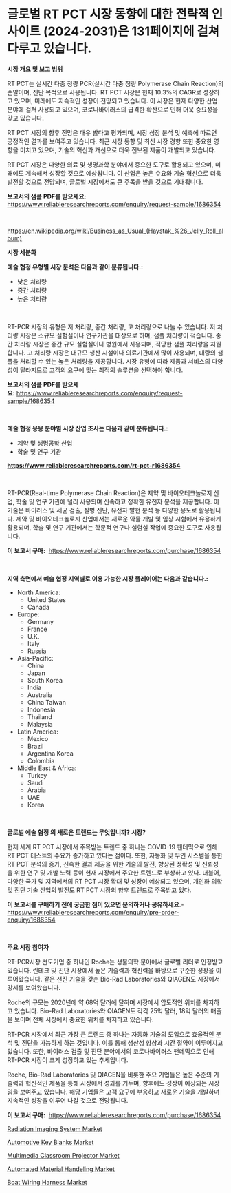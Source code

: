 <p><h1>글로벌 RT PCT 시장 동향에 대한 전략적 인사이트 (2024-2031)은 131페이지에 걸쳐 다루고 있습니다.</h1></p><p><strong>시장 개요 및 보고 범위</strong></p>
<p><p>RT PCT는 실시간 다중 정량 PCR(실시간 다중 정량 Polymerase Chain Reaction)의 준말이며, 진단 목적으로 사용됩니다. RT PCT 시장은 현재 10.3%의 CAGR로 성장하고 있으며, 미래에도 지속적인 성장이 전망되고 있습니다. 이 시장은 현재 다양한 산업 분야에 걸쳐 사용되고 있으며, 코로나바이러스의 급격한 확산으로 인해 더욱 중요성을 갖고 있습니다.</p><p>RT PCT 시장의 향후 전망은 매우 밝다고 평가되며, 시장 성장 분석 및 예측에 따르면 긍정적인 결과를 보여주고 있습니다. 최근 시장 동향 및 최신 시장 경향 또한 중요한 영향을 미치고 있으며, 기술의 혁신과 개선으로 더욱 진보된 제품이 개발되고 있습니다.</p><p>RT PCT 시장은 다양한 의료 및 생명과학 분야에서 중요한 도구로 활용되고 있으며, 미래에도 계속해서 성장할 것으로 예상됩니다. 이 산업은 높은 수요와 기술 혁신으로 더욱 발전할 것으로 전망되며, 글로벌 시장에서도 큰 주목을 받을 것으로 기대됩니다.</p></p>
<p><strong>보고서의 샘플 PDF를 받으세요:</strong> <a href="https://www.reliableresearchreports.com/enquiry/request-sample/1686354">https://www.reliableresearchreports.com/enquiry/request-sample/1686354</a></p>
<p>&nbsp;</p>
<p><a href="https://en.wikipedia.org/wiki/Business_as_Usual_(Haystak_%26_Jelly_Roll_album)">https://en.wikipedia.org/wiki/Business_as_Usual_(Haystak_%26_Jelly_Roll_album)</a></p>
<p><strong>시장 세분화</strong></p>
<p><strong>예술 협정 유형별 시장 분석은 다음과 같이 분류됩니다.:</strong></p>
<p><ul><li>낮은 처리량</li><li>중간 처리량</li><li>높은 처리량</li></ul></p>
<p>&nbsp;</p>
<p><p>RT-PCR 시장의 유형은 저 처리량, 중간 처리량, 고 처리량으로 나눌 수 있습니다. 저 처리량 시장은 소규모 실험실이나 연구기관을 대상으로 하며, 샘플 처리량이 적습니다. 중간 처리량 시장은 중간 규모 실험실이나 병원에서 사용되며, 적당한 샘플 처리량을 지원합니다. 고 처리량 시장은 대규모 생산 시설이나 의료기관에서 많이 사용되며, 대량의 샘플을 처리할 수 있는 높은 처리량을 제공합니다. 시장 유형에 따라 제품과 서비스의 다양성이 달라지므로 고객의 요구에 맞는 최적의 솔루션을 선택해야 합니다.</p></p>
<p><strong>보고서의 샘플 PDF를 받으세요:</strong>&nbsp;<a href="https://www.reliableresearchreports.com/enquiry/request-sample/1686354">https://www.reliableresearchreports.com/enquiry/request-sample/1686354</a></p>
<p>&nbsp;</p>
<p><strong> 예술 협정 응용 분야별 시장 산업 조사는 다음과 같이 분류됩니다.:</strong></p>
<p><ul><li>제약 및 생명공학 산업</li><li>학술 및 연구 기관</li></ul></p>
<p><strong><a href="https://www.reliableresearchreports.com/rt-pct-r1686354">https://www.reliableresearchreports.com/rt-pct-r1686354</a></strong></p>
<p>&nbsp;</p>
<p><p>RT-PCR(Real-time Polymerase Chain Reaction)은 제약 및 바이오테크놀로지 산업, 학술 및 연구 기관에 널리 사용되며 신속하고 정확한 유전자 분석을 제공합니다. 이 기술은 바이러스 및 세균 검출, 질병 진단, 유전자 발현 분석 등 다양한 용도로 활용됩니다. 제약 및 바이오테크놀로지 산업에서는 새로운 약물 개발 및 임상 시험에서 유용하게 활용되며, 학술 및 연구 기관에서는 학문적 연구나 실험실 작업에 중요한 도구로 사용됩니다.</p></p>
<p><strong>이 보고서 구매:</strong>&nbsp; <a href="https://www.reliableresearchreports.com/purchase/1686354">https://www.reliableresearchreports.com/purchase/1686354</a></p>
<p>&nbsp;</p>
<p><strong>지역 측면에서 예술 협정 지역별로 이용 가능한 시장 플레이어는 다음과 같습니다.:</strong></p>
<p><ul>
    <li>
        North America:
        <ul>
            <li>United States</li>
            <li>Canada</li>
        </ul>
    </li>
    <li>
        Europe:
        <ul>
            <li>Germany</li>
            <li>France</li>
            <li>U.K.</li>
            <li>Italy</li>
            <li>Russia</li>
        </ul>
    </li>
    <li>
        Asia-Pacific:
        <ul>
            <li>China</li>
            <li>Japan</li>
            <li>South Korea</li>
            <li>India</li>
            <li>Australia</li>
            <li>China Taiwan</li>
            <li>Indonesia</li>
            <li>Thailand</li>
            <li>Malaysia</li>
        </ul>
    </li>
    <li>
        Latin America:
        <ul>
            <li>Mexico</li>
            <li>Brazil</li>
            <li>Argentina Korea</li>
            <li>Colombia</li>
        </ul>
    </li>
    <li>
        Middle East & Africa:
        <ul>
            <li>Turkey</li>
            <li>Saudi</li>
            <li>Arabia</li>
            <li>UAE</li>
            <li>Korea</li>
        </ul>
    </li>
    </ul></p>
<p>&nbsp;</p>
<p><strong>글로벌 예술 협정 의 새로운 트렌드는 무엇입니까? 시장?</strong></p>
<p><p>현재 세계 RT PCT 시장에서 주목받는 트렌드 중 하나는 COVID-19 팬데믹으로 인해 RT PCT 테스트의 수요가 증가하고 있다는 점이다. 또한, 자동화 및 무인 시스템을 통한 RT PCT 분석의 증가, 신속한 결과 제공을 위한 기술의 발전, 향상된 정확성 및 신뢰성을 위한 연구 및 개발 노력 등이 현재 시장에서 주요한 트렌드로 부상하고 있다. 더불어, 다양한 국가 및 지역에서의 RT PCT 시장 확대 및 성장이 예상되고 있으며, 개인화 의학 및 진단 기술 산업의 발전도 RT PCT 시장의 향후 트렌드로 주목받고 있다.</p></p>
<p><strong>이 보고서를 구매하기 전에 궁금한 점이 있으면 문의하거나 공유하세요.</strong>- <a href="https://www.reliableresearchreports.com/enquiry/pre-order-enquiry/1686354">https://www.reliableresearchreports.com/enquiry/pre-order-enquiry/1686354</a></p>
<p>&nbsp;</p>
<p><strong>주요 시장 참여자</strong></p>
<p><p>RT-PCR시장 선도기업 중 하나인 Roche는 생물의학 분야에서 글로벌 리더로 인정받고 있습니다. 린테크 및 진단 시장에서 높은 기술력과 혁신력을 바탕으로 꾸준한 성장을 이루어왔습니다. 같은 선진 기술을 갖춘 Bio-Rad Laboratories와 QIAGEN도 시장에서 강세를 보여왔습니다.</p><p>Roche의 규모는 2020년에 약 68억 달러에 달하며 시장에서 압도적인 위치를 차지하고 있습니다. Bio-Rad Laboratories와 QIAGEN도 각각 25억 달러, 18억 달러의 매출을 보이며 전체 시장에서 중요한 위치를 차지하고 있습니다.</p><p>RT-PCR 시장에서 최근 가장 큰 트렌드 중 하나는 자동화 기술의 도입으로 효율적인 분석 및 진단을 가능하게 하는 것입니다. 이를 통해 생산성 향상과 시간 절약이 이루어지고 있습니다. 또한, 바이러스 검출 및 진단 분야에서의 코로나바이러스 팬데믹으로 인해 RT-PCR 시장이 크게 성장하고 있는 추세입니다.</p><p>Roche, Bio-Rad Laboratories 및 QIAGEN을 비롯한 주요 기업들은 높은 수준의 기술력과 혁신적인 제품을 통해 시장에서 성과를 거두며, 향후에도 성장이 예상되는 시장임을 보여주고 있습니다. 해당 기업들은 고객 요구에 부응하고 새로운 기술을 개발하며 지속적인 성장을 이루어 나갈 것으로 전망됩니다.</p></p>
<p><strong>이 보고서 구매:</strong>&nbsp;&nbsp;<a href="https://www.reliableresearchreports.com/purchase/1686354">https://www.reliableresearchreports.com/purchase/1686354</a></p>
<p><p><a href="https://issuu.com/reportprime-2/docs/radiation-imaging-system-market-size-2030.pptx">Radiation Imaging System Market</a></p><p><a href="https://github.com/dylanObrien626/Market-Research-Report-List-1/blob/main/automotive-key-blanks-market.md">Automotive Key Blanks Market</a></p><p><a href="https://medium.com/@lawrencekelley6262/insights-into-the-multimedia-classroom-projector-market-market-players-market-size-geographical-de7beede2a1e">Multimedia Classroom Projector Market</a></p><p><a href="https://issuu.com/reportprime-2/docs/automated-material-handeling-market-size-2030.pptx">Automated Material Handeling Market</a></p><p><a href="https://github.com/qndifksd5/Market-Research-Report-List-1/blob/main/boat-wiring-harness-market.md">Boat Wiring Harness Market</a></p></p>